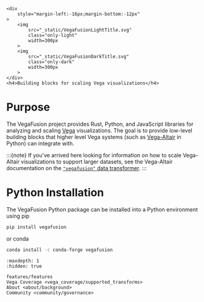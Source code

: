 ```{raw} html
<div
    style="margin-left:-16px;margin-bottom:-12px"
>
    <img
        src="_static/VegaFusionLightTitle.svg"
        class="only-light"
        width=300px
    >
    <img
        src="_static/VegaFusionDarkTitle.svg"
        class="only-dark"
        width=300px
    >
</div>
<h4>Building blocks for scaling Vega visualizations</h4>
```

# Purpose

The VegaFusion project provides Rust, Python, and JavaScript libraries for analyzing and scaling [Vega](https://vega.github.io/vega/) visualizations. The goal is to provide low-level building blocks that higher level Vega systems (such as [Vega-Altair](https://altair-viz.github.io/) in Python) can integrate with.

:::{note}
If you've arrived here looking for information on how to scale Vega-Altair visualizations to support larger datasets, see the Vega-Altair documentation on the [`"vegafusion"` data transformer](https://altair-viz.github.io/user_guide/large_datasets.html#vegafusion-data-transformer).
:::

# Python Installation

The VegaFusion Python package can be installed into a Python environment using pip

```bash
pip install vegafusion
```

or conda

```bash
conda install -c conda-forge vegafusion
```

```{toctree}
:maxdepth: 1
:hidden: true

features/features
Vega Coverage <vega_coverage/supported_transforms>
About <about/background>
Community <community/governance>
```
